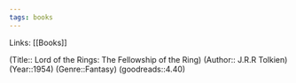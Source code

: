 ```yaml
---
tags: books
---
```

Links: [[Books]]

(Title:: Lord of the Rings: The Fellowship of the Ring)
(Author:: J.R.R Tolkien)
(Year::1954)
(Genre::Fantasy)
(goodreads::4.40)








